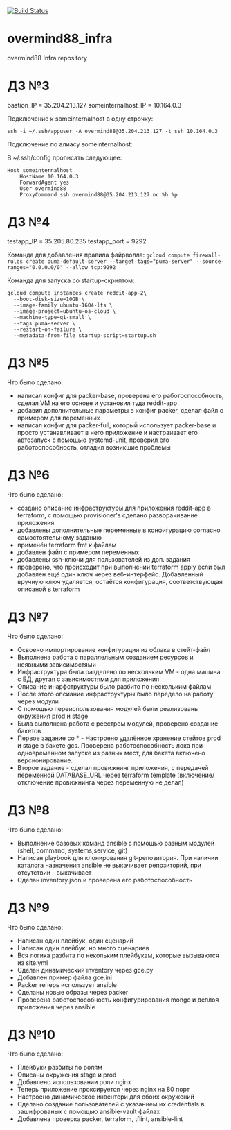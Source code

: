 [![Build Status](https://travis-ci.com/Otus-DevOps-2018-05/overmind88_infra.svg?branch=ansible-3)](https://travis-ci.com/Otus-DevOps-2018-05/overmind88_infra)

# overmind88_infra
overmind88 Infra repository

# ДЗ №3

bastion_IP = 35.204.213.127
someinternalhost_IP = 10.164.0.3

Подключение к someinternalhost в одну строчку:

`ssh -i ~/.ssh/appuser -A overmind88@35.204.213.127 -t ssh 10.164.0.3`

Подключение по алиасу someinternalhost:

В ~/.ssh/config прописать следующее:

```
Host someinternalhost
    HostName 10.164.0.3
    ForwardAgent yes
    User overmind88
    ProxyCommand ssh overmind88@35.204.213.127 nc %h %p
```

# ДЗ №4

testapp_IP = 35.205.80.235
testapp_port = 9292

Команда для добавления правила файрволла:
`gcloud compute firewall-rules create puma-default-server --target-tags="puma-server" --source-ranges="0.0.0.0/0" --allow tcp:9292`

Команда для запуска со startup-скриптом:

```
gcloud compute instances create reddit-app-2\
  --boot-disk-size=10GB \
  --image-family ubuntu-1604-lts \
  --image-project=ubuntu-os-cloud \
  --machine-type=g1-small \
  --tags puma-server \
  --restart-on-failure \
  --metadata-from-file startup-script=startup.sh

```

# ДЗ №5

Что было сделано:
- написал конфиг для packer-base, проверена его работоспособность, сделал VM на его основе и установил туда reddit-app
- добавил дополнительные параметры в конфиг packer, сделал файл с примером для переменных
- написал конфиг для packer-full, который использует packer-base и просто устанавливает в него приложение и настраивает его автозапуск с помощью systemd-unit, проверил его работоспособность, отладил возникшие проблемы

# ДЗ №6
Что было сделано:
- создано описание инфраструктуры для приложения reddit-app в terraform, с помощью provisioner's сделано разворачивание приложения
- добавлены дополнительные переменные в конфигурацию согласно самостоятельному заданию
- применён terraform fmt к файлам
- добавлен файл с примером переменных
- добавлены ssh-ключи для пользователей из доп. задания
- проверено, что происходит при выполнении terraform apply если был добавлен ещё один ключ через веб-интерфейс. Добавленный вручную ключ удаляется, остаётся конфигурация, соответствующая описаной в terraform

# ДЗ №7
Что было сделано:
- Освоено импортирование конфигурации из облака в стейт-файл
- Выполнена работа с параллельным созданием ресурсов и неявными зависимостями
- Инфраструктура была разделено по нескольким VM - одна машина с БД, другая с зависимостями для приложения
- Описание инарфструктуры было разбито по нескольким файлам
- После этого опсиание инфраструктуры было передело на работу через модули
- С помощью переиспользования модулей были реализованы окружения prod и stage
- Была выполнена работа с реестром модулей, проверено создание бакетов
- Первое задание со * - Настроено удалённое хранение стейтов prod и stage в бакете gcs. Проверена работоспособность лока при одновременном запуске из разных мест, для бакета включено версионирование.
- Второе задание - сделал провижнинг приложения, с передачей переменной DATABASE_URL через terraform template (включение/отключение провижнинга через переменную не делал)

# ДЗ №8
Что было сделано:
- Выполнение базовых команд ansible с помощью разным модулей (shell, command, systems,service, git)
- Написан playbook для клонирования git-репозитория. При наличии каталога назначения ansible не выкачивает репозиторий, при отсутствии - выкачивает
- Сделан inventory.json и проверена его работоспособность

# ДЗ №9
Что было сделано:
- Написан один плейбук, один сценарий
- Написан один плейбук, но много сценариев
- Вся логика разбита по некольким плейбукам, которые вызываются из site.yml
- Сделан динамический inventory через gce.py
- Добавлен пример файла gce.ini
- Packer теперь использует ansible
- Сделаны новые образы через packer
- Проверена работоспособность конфигурирования mongo и деплоя приложения через ansible

# ДЗ №10
Что было сделано:
- Плейбуки разбиты по ролям
- Описаны окружения stage и prod
- Добавлено использовании роли nginx
- Теперь приложение проксируется через nginx на 80 порт
- Настроено динамическое инвентори для обоих окружений
- Сделано создание пользователей с указанием их credentials в зашифрованых с помощью ansible-vault файлах
- Добавлена проверка packer, terraform, tflint, ansible-lint
